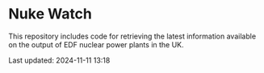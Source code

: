 # Nuke Watch

This repository includes code for retrieving the latest information available on the output of EDF nuclear power plants in the UK.

Last updated: 2024-11-11 13:18